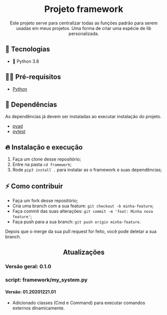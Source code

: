 <h1 align="center">
  Projeto framework
</h1>

<p align="center">Este projeto serve para centralizar todas as funções padrão para serem usadas em meus projetos. Uma forma de criar uma espécie de lib personalizada.</p>


## 🚀 Tecnologias

- 🐍 Python 3.8

## ✋🏻 Pré-requisitos

- [Python](https://www.python.org/downloads/)

## 📎 Dependências

As dependências já devem ser instaladas ao executar instalação do projeto.

- [pyad](https://pypi.org/project/pyad/)
- [pytest](https://pypi.org/project/pytest/)

## 🔥 Instalação e execução

1. Faça um clone desse repositório;
2. Entre na pasta `cd framework`;
3. Rode `pip3 install .` para instalar as o framework e suas dependências;

## ⚡️ Como contribuir

- Faça um fork desse repositório;
- Cria uma branch com a sua feature: `git checkout -b minha-feature`;
- Faça commit das suas alterações: `git commit -m 'feat: Minha nova feature'`;
- Faça push para a sua branch: `git push origin minha-feature`.

Depois que o merge da sua pull request for feito, você pode deletar a sua branch.

<h2 align="center"> Atualizações</h2>
<h3>Versão geral: 0.1.0</h3>
<h3>script: framework/my_system.py</h3>
<h4>Versão: 01.20201221.01</h4>
  <ul>
    <li>Adicionado classes (Cmd e Command) para executar comandos externos dinamicamente.</li>
  </ul>
